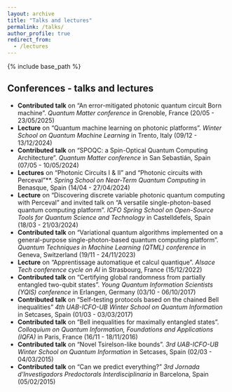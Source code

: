 ```yaml
---
layout: archive
title: "Talks and lectures"
permalink: /talks/
author_profile: true
redirect_from:
  - /lectures
---
```


{% include base_path %}

## Conferences - talks and lectures

- **Contributed talk** on “An error-mitigated photonic quantum circuit Born machine”. *Quantum Matter conference* in Grenoble, France (20/05 - 23/05/2025)
- **Lecture** on “Quantum machine learning on photonic platforms”. *Winter School on Quantum Machine Learning* in Trento, Italy (09/12 - 13/12/2024)
- **Contributed talk** on “SPOQC: a Spin-Optical Quantum Computing Architecture”. *Quantum Matter conference* in San Sebastián, Spain (07/05 - 10/05/2024)
- **Lectures** on “Photonic Circuits I & II” and “Photonic circuits with Perceval”**. *Spring School on Near-Term Quantum Computing* in Benasque, Spain (14/04 - 27/04/2024)
- **Lecture** on “Discovering discrete variable photonic quantum computing with Perceval” and invited talk on “A versatile single-photon-based quantum computing platform”. *ICFO Spring School on Open-Source Tools for Quantum Science and Technology* in Castelldefels, Spain (18/03 - 21/03/2024)
- **Contributed talk** on “Variational quantum algorithms implemented on a general-purpose single-photon-based quantum computing platform”. *Quantum Techniques in Machine Learning (QTML) conference* in Geneva, Switzerland (19/11 - 24/11/2023)
- **Lecture** on “Apprentissage automatique et calcul quantique”. *Alsace Tech conference cycle on AI* in Strasbourg, France (15/12/2022)
- **Contributed talk** on “Certifying global randomness from partially entangled two-qubit states”. *Young Quantum Information Scientists (YQIS) conference* in Erlangen, Germany (03/10 - 06/10/2017)
- **Contributed talk** on “Self-testing protocols based on the chained Bell inequalities” *4th UAB-ICFO-UB Winter School on Quantum Information* in Setcases, Spain (01/03 - 03/03/2017)
- **Contributed talk** on “Bell inequalities for maximally entangled states”. *Colloquium on Quantum Information, Foundations and Applications (IQFA)* in Paris, France (16/11 - 18/11/2016)
- **Contributed talk** on “Novel Tsirelson-like bounds”. *3rd UAB-ICFO-UB Winter School on Quantum Information* in Setcases, Spain (02/03 - 04/03/2015)
- **Contributed talk** on “Can we predict everything?” *3rd Jornada d’Investigadors Predoctorals Interdisciplinaria* in Barcelona, Spain (05/02/2015)
